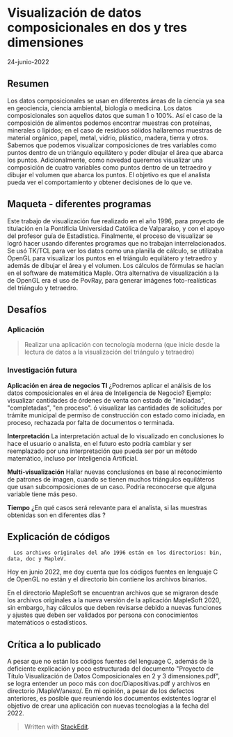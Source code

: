 
# Visualización de datos composicionales en dos y tres dimensiones

  24-junio-2022

## Resumen

Los datos composicionales se usan en diferentes áreas de la ciencia ya sea en geociencia, ciencia ambiental, biología o medicina.  Los datos composicionales son aquellos datos que suman 1 o 100%.   Así el caso de la composición de alimentos podemos encontrar muestras con proteínas, minerales o lípidos; en el caso de residuos sólidos hallaremos muestras de material orgánico, papel, metal, vidrio, plástico, madera, tierra y otros.
   Sabemos que podemos visualizar composiciones de tres variables  como puntos dentro de un triángulo equilátero y poder dibujar el área que abarca los puntos.  Adicionalmente, como  novedad queremos visualizar una composición de cuatro variables como puntos dentro de un tetraedro y dibujar el volumen que abarca los puntos.
   El objetivo es que el analista pueda ver el comportamiento y obtener decisiones de lo que ve.
           
## Maqueta - diferentes programas
Este trabajo de visualización fue realizado en el año 1996, para proyecto de titulación en la Pontificia Universidad Católica de Valparaíso, y con el apoyo del profesor guía de Estadística.
    Finalmente, el proceso de visualizar se logró hacer usando diferentes programas que no trabajan interrelacionados.  
         Se usó TK/TCL para ver los datos como una planilla de cálculo, se utilizaba OpenGL para visualizar los puntos en el triángulo equilátero y tetraedro y además de dibujar el área y el volumen.  Los cálculos de fórmulas se hacían en el software de matemática Maple.  Otra alternativa de visualización a la de OpenGL era el uso de PovRay, para generar imágenes foto-realísticas del triángulo y tetraedro.  
    
       
## Desafíos
### Aplicación
>Realizar una aplicación con tecnología moderna (que inicie desde la lectura de datos a la visualización del triángulo y tetraedro)

### Investigación futura

**Aplicación en área de negocios TI**
        ¿Podremos aplicar el análisis de los datos composicionales en el área de Inteligencia de Negocio?  Ejemplo: visualizar cantidades de órdenes de venta con estado de "iniciadas", "completadas", "en proceso". ó visualizar las cantidades de solicitudes por trámite municipal de permiso de construcción con estado como iniciada, en proceso, rechazada por falta de documentos o terminada.
          	
**Interpretación**
      La interpretación actual de lo visualizado en conclusiones lo hace el usuario o analista, en el futuro esto podría cambiar y ser reemplazado por una interpretación que pueda ser por un método matemático, incluso por Inteligencia Artificial.

**Multi-visualización**
      Hallar nuevas conclusiones en base al reconocimiento de patrones de imagen, cuando se tienen muchos triángulos equiláteros que usan subcomposiciones de un caso.  Podría reconocerse que alguna variable tiene más peso.  
          
**Tiempo**
   ¿En qué casos será relevante para el analista, si las muestras obtenidas son en diferentes días ?

## Explicación de códigos
      Los archivos originales del año 1996 están en los directorios: bin, data, doc y MapleV.
Hoy en junio 2022, me doy cuenta que los códigos fuentes en lenguaje C de OpenGL no están y el directorio bin contiene los archivos binarios.

   En el directorio  MapleSoft  se encuentran archivos que se migraron desde los archivos originales a la nueva versión de la aplicación MapleSoft 2020, sin embargo, hay cálculos que deben revisarse debido a nuevas funciones y ajustes que deben ser validados por persona con conocimientos matemáticos o estadísticos.

## Crítica a lo publicado
   A pesar que no están los códigos fuentes del lenguage C, además  de la deficiente explicación y poco estructurada del documento "Proyecto de Título Visualización de Datos Composicionales en 2 y 3 dimensiones.pdf", se logra entender un poco más con doc/Diapositivas.pdf y archivos en directorio /MapleV/anexo/.  En mi opinión, a pesar de los defectos anteriores, es posible que reuniendo los documentos existentes lograr el objetivo de crear una aplicación con nuevas tecnologías a la fecha del 2022.  


> Written with [StackEdit](https://stackedit.io/).
